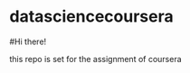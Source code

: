 datasciencecoursera
===================
#Hi there!

this repo is set for the assignment of coursera

